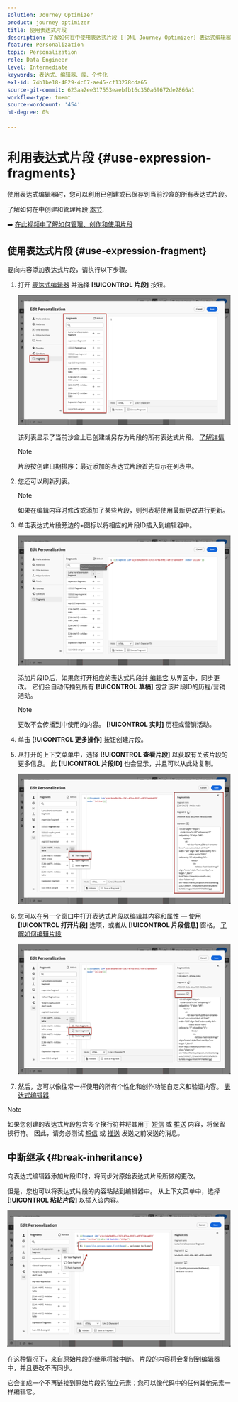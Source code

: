 ```yaml
---
solution: Journey Optimizer
product: journey optimizer
title: 使用表达式片段
description: 了解如何在中使用表达式片段 [!DNL Journey Optimizer] 表达式编辑器。
feature: Personalization
topic: Personalization
role: Data Engineer
level: Intermediate
keywords: 表达式、编辑器、库、个性化
exl-id: 74b1be18-4829-4c67-ae45-cf13278cda65
source-git-commit: 623aa2ee317553eaebfb16c350a69672de2866a1
workflow-type: tm+mt
source-wordcount: '454'
ht-degree: 0%

---
```


# 利用表达式片段 {#use-expression-fragments}

使用表达式编辑器时，您可以利用已创建或已保存到当前沙盒的所有表达式片段。

了解如何在中创建和管理片段 [本节](../content-management/fragments.md).

➡️ [在此视频中了解如何管理、创作和使用片段](../content-management/fragments.md#video-fragments)

## 使用表达式片段 {#use-expression-fragment}

要向内容添加表达式片段，请执行以下步骤。

1. 打开 [表达式编辑器](personalization-build-expressions.md) 并选择 **[!UICONTROL 片段]** 按钮。

   ![](assets/expression-fragments-pane.png)

   该列表显示了当前沙盒上已创建或另存为片段的所有表达式片段。 [了解详情](../content-management/fragments.md#create-expression-fragment)

   >[!NOTE]
   >
   >片段按创建日期排序：最近添加的表达式片段首先显示在列表中。

1. 您还可以刷新列表。

   >[!NOTE]
   >
   >如果在编辑内容时修改或添加了某些片段，则列表将使用最新更改进行更新。

1. 单击表达式片段旁边的+图标以将相应的片段ID插入到编辑器中。

   ![](assets/expression-fragment-add.png)

   添加片段ID后，如果您打开相应的表达式片段并 [编辑它](../content-management/fragments.md#edit-fragments) 从界面中，同步更改。 它们会自动传播到所有 **[!UICONTROL 草稿]** 包含该片段ID的历程/营销活动。

   >[!NOTE]
   >
   >更改不会传播到中使用的内容。 **[!UICONTROL 实时]** 历程或营销活动。

1. 单击 **[!UICONTROL 更多操作]** 按钮创建片段。

1. 从打开的上下文菜单中，选择 **[!UICONTROL 查看片段]** 以获取有关该片段的更多信息。 此 **[!UICONTROL 片段ID]** 也会显示，并且可以从此处复制。

   ![](assets/expression-fragment-view.png)

1. 您可以在另一个窗口中打开表达式片段以编辑其内容和属性 — 使用 **[!UICONTROL 打开片段]** 选项，或者从 **[!UICONTROL 片段信息]** 窗格。 [了解如何编辑片段](../content-management/fragments.md#edit-fragments)

   ![](assets/expression-fragment-open.png)

1. 然后，您可以像往常一样使用的所有个性化和创作功能自定义和验证内容。 [表达式编辑器](personalization-build-expressions.md).

>[!NOTE]
>
>如果您创建的表达式片段包含多个换行符并将其用于 [短信](../sms/create-sms.md#sms-content) 或 [推送](../push/design-push.md) 内容，将保留换行符。 因此，请务必测试 [短信](../sms/send-sms.md) 或 [推送](../push/send-push.md) 发送之前发送的消息。

## 中断继承 {#break-inheritance}

向表达式编辑器添加片段ID时，将同步对原始表达式片段所做的更改。

但是，您也可以将表达式片段的内容粘贴到编辑器中。 从上下文菜单中，选择 **[!UICONTROL 粘贴片段]** 以插入该内容。

![](assets/expression-fragment-paste.png)

在这种情况下，来自原始片段的继承将被中断。 片段的内容将会复制到编辑器中，并且更改不再同步。

它会变成一个不再链接到原始片段的独立元素；您可以像代码中的任何其他元素一样编辑它。

